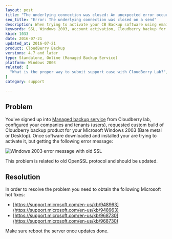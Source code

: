 ```yaml
---
layout: post
title: "The underlying connection was closed: An unexpected error occurred on a send"
seo_title: "Error: The underlying connection was closed on a send"
description: When trying to activate your CB Backup software using email and password from MBS you are getting this error message after submit
keywords: SSL, Windows 2003, account activation, Cloudberry backup for Windows 2003
kbid: 1033
date: 2016-07-21
updated_at: 2016-07-21
product: CloudBerry Backup
versions: 4.7 and later
type: Standalone, Online (Managed Backup Service)
platform: Windows 2003
related: [
  "What is the proper way to submit support case with CloudBerry Lab?",
]
category: support

---
```

## Problem

You've signed up into [Managed backup service](http://cloudberrylab.com/mbs) from Cloudberry lab, configured your companies and tenants (users), requested custom build of Cloudberry backup product for your Microsoft Windows 2003 (Bare metal or Desktop). Once software downloaded and installed your are trying to activate it, but getting the following error message:

![Windows 2003 error message with old SSL](/images/windows_2003_error_with_old_ssl.png)

This problem is related to old OpenSSL protocol and should be updated.

## Resolution

In order to resolve the problem you need to obtain the following Microsoft hot fixes:

* [https://support.microsoft.com/en-us/kb/948963](https://support.microsoft.com/en-us/kb/948963)
* [https://support.microsoft.com/en-us/kb/968730](https://support.microsoft.com/en-us/kb/968730)

Make sure reboot the server once updates done.
